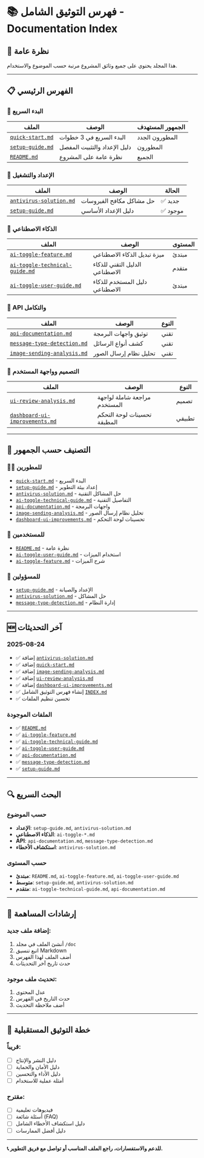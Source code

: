 # 📚 فهرس التوثيق الشامل - Documentation Index

## 🎯 نظرة عامة
هذا المجلد يحتوي على جميع وثائق المشروع مرتبة حسب الموضوع والاستخدام.

---

## 📋 الفهرس الرئيسي

### 🚀 البدء السريع
| الملف | الوصف | الجمهور المستهدف |
|-------|--------|------------------|
| [`quick-start.md`](./quick-start.md) | البدء السريع في 3 خطوات | المطورون الجدد |
| [`setup-guide.md`](./setup-guide.md) | دليل الإعداد والتثبيت المفصل | المطورون |
| [`README.md`](./README.md) | نظرة عامة على المشروع | الجميع |

### 🔧 الإعداد والتشغيل
| الملف | الوصف | الحالة |
|-------|--------|-------|
| [`antivirus-solution.md`](./antivirus-solution.md) | حل مشاكل مكافح الفيروسات | ✅ جديد |
| [`setup-guide.md`](./setup-guide.md) | دليل الإعداد الأساسي | ✅ موجود |

### 🤖 الذكاء الاصطناعي
| الملف | الوصف | المستوى |
|-------|--------|---------|
| [`ai-toggle-feature.md`](./ai-toggle-feature.md) | ميزة تبديل الذكاء الاصطناعي | مبتدئ |
| [`ai-toggle-technical-guide.md`](./ai-toggle-technical-guide.md) | الدليل التقني للذكاء الاصطناعي | متقدم |
| [`ai-toggle-user-guide.md`](./ai-toggle-user-guide.md) | دليل المستخدم للذكاء الاصطناعي | مبتدئ |

### 📡 API والتكامل
| الملف | الوصف | النوع |
|-------|--------|-------|
| [`api-documentation.md`](./api-documentation.md) | توثيق واجهات البرمجة | تقني |
| [`message-type-detection.md`](./message-type-detection.md) | كشف أنواع الرسائل | تقني |
| [`image-sending-analysis.md`](./image-sending-analysis.md) | تحليل نظام إرسال الصور | تقني |

### 🎨 التصميم وواجهة المستخدم
| الملف | الوصف | النوع |
|-------|--------|-------|
| [`ui-review-analysis.md`](./ui-review-analysis.md) | مراجعة شاملة لواجهة المستخدم | تصميم |
| [`dashboard-ui-improvements.md`](./dashboard-ui-improvements.md) | تحسينات لوحة التحكم المطبقة | تطبيقي |

---

## 🎯 التصنيف حسب الجمهور

### 👨‍💻 للمطورين
- [`quick-start.md`](./quick-start.md) - البدء السريع
- [`setup-guide.md`](./setup-guide.md) - إعداد بيئة التطوير
- [`antivirus-solution.md`](./antivirus-solution.md) - حل المشاكل التقنية
- [`ai-toggle-technical-guide.md`](./ai-toggle-technical-guide.md) - التفاصيل التقنية
- [`api-documentation.md`](./api-documentation.md) - واجهات البرمجة
- [`image-sending-analysis.md`](./image-sending-analysis.md) - تحليل نظام إرسال الصور
- [`dashboard-ui-improvements.md`](./dashboard-ui-improvements.md) - تحسينات لوحة التحكم

### 👥 للمستخدمين
- [`README.md`](./README.md) - نظرة عامة
- [`ai-toggle-user-guide.md`](./ai-toggle-user-guide.md) - استخدام الميزات
- [`ai-toggle-feature.md`](./ai-toggle-feature.md) - شرح الميزات

### 🔧 للمسؤولين
- [`setup-guide.md`](./setup-guide.md) - الإعداد والصيانة
- [`antivirus-solution.md`](./antivirus-solution.md) - حل المشاكل
- [`message-type-detection.md`](./message-type-detection.md) - إدارة النظام

---

## 🆕 آخر التحديثات

### 2025-08-24
- ✅ إضافة [`antivirus-solution.md`](./antivirus-solution.md)
- ✅ إضافة [`quick-start.md`](./quick-start.md)
- ✅ إضافة [`image-sending-analysis.md`](./image-sending-analysis.md)
- ✅ إضافة [`ui-review-analysis.md`](./ui-review-analysis.md)
- ✅ إضافة [`dashboard-ui-improvements.md`](./dashboard-ui-improvements.md)
- ✅ إنشاء فهرس التوثيق الشامل [`INDEX.md`](./INDEX.md)
- ✅ تحسين تنظيم الملفات

### الملفات الموجودة
- ✅ [`README.md`](./README.md)
- ✅ [`ai-toggle-feature.md`](./ai-toggle-feature.md)
- ✅ [`ai-toggle-technical-guide.md`](./ai-toggle-technical-guide.md)
- ✅ [`ai-toggle-user-guide.md`](./ai-toggle-user-guide.md)
- ✅ [`api-documentation.md`](./api-documentation.md)
- ✅ [`message-type-detection.md`](./message-type-detection.md)
- ✅ [`setup-guide.md`](./setup-guide.md)

---

## 🔍 البحث السريع

### حسب الموضوع
- **الإعداد**: `setup-guide.md`, `antivirus-solution.md`
- **الذكاء الاصطناعي**: `ai-toggle-*.md`
- **API**: `api-documentation.md`, `message-type-detection.md`
- **استكشاف الأخطاء**: `antivirus-solution.md`

### حسب المستوى
- **مبتدئ**: `README.md`, `ai-toggle-feature.md`, `ai-toggle-user-guide.md`
- **متوسط**: `setup-guide.md`, `antivirus-solution.md`
- **متقدم**: `ai-toggle-technical-guide.md`, `api-documentation.md`

---

## 📝 إرشادات المساهمة

### إضافة ملف جديد:
1. أنشئ الملف في مجلد `/doc`
2. اتبع تنسيق Markdown
3. أضف الملف لهذا الفهرس
4. حدث تاريخ آخر التحديثات

### تحديث ملف موجود:
1. عدل المحتوى
2. حدث التاريخ في الفهرس
3. أضف ملاحظة التحديث

---

## 🎯 خطة التوثيق المستقبلية

### قريباً:
- [ ] دليل النشر والإنتاج
- [ ] دليل الأمان والحماية
- [ ] دليل الأداء والتحسين
- [ ] أمثلة عملية للاستخدام

### مقترح:
- [ ] فيديوهات تعليمية
- [ ] أسئلة شائعة (FAQ)
- [ ] دليل استكشاف الأخطاء الشامل
- [ ] دليل أفضل الممارسات

---

**📞 للدعم والاستفسارات، راجع الملف المناسب أو تواصل مع فريق التطوير.**
